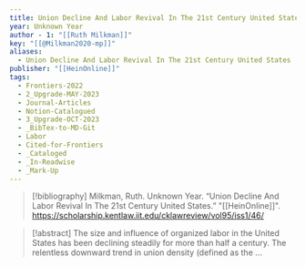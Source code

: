 ```yaml
---
title: Union Decline And Labor Revival In The 21st Century United States
year: Unknown Year
author - 1: "[[Ruth Milkman]]"
key: "[[@Milkman2020-mp]]"
aliases:
  - Union Decline And Labor Revival In The 21st Century United States
publisher: "[[HeinOnline]]"
tags:
  - Frontiers-2022
  - 2_Upgrade-MAY-2023
  - Journal-Articles
  - Notion-Catalogued
  - 3_Upgrade-OCT-2023
  - _BibTex-to-MD-Git
  - Labor
  - Cited-for-Frontiers
  - _Cataloged
  - _In-Readwise
  - _Mark-Up
---
```


> [!bibliography]
> Milkman, Ruth. Unknown Year. “Union Decline And Labor Revival In The 21st Century United States.” "[[HeinOnline]]". https://scholarship.kentlaw.iit.edu/cklawreview/vol95/iss1/46/

> [!abstract]
> The size and influence of organized labor in the United States has been declining steadily for more than half a century. The relentless downward trend in union density (defined as the …